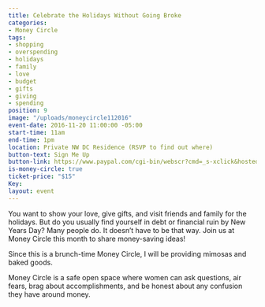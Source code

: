 ```yaml
---
title: Celebrate the Holidays Without Going Broke
categories:
- Money Circle
tags:
- shopping
- overspending
- holidays
- family
- love
- budget
- gifts
- giving
- spending
position: 9
image: "/uploads/moneycircle112016"
event-date: 2016-11-20 11:00:00 -05:00
start-time: 11am
end-time: 1pm
location: Private NW DC Residence (RSVP to find out where)
button-text: Sign Me Up
button-link: https://www.paypal.com/cgi-bin/webscr?cmd=_s-xclick&hosted_button_id=JF9KN58RCEPEC
is-money-circle: true
ticket-price: "$15"
Key: 
layout: event
---
```


You want to show your love, give gifts, and visit friends and family for the holidays. But do you usually find yourself in debt or financial ruin by New Years Day? Many people do. It doesn’t have to be that way. Join us at Money Circle this month to share money-saving ideas!

Since this is a brunch-time Money Circle, I will be providing mimosas and baked goods.

Money Circle is a safe open space where women can ask questions, air fears, brag about accomplishments, and be honest about any confusion they have around money.
